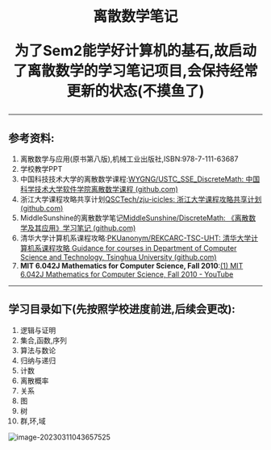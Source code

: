 <h1 align="center">离散数学笔记

为了Sem2能学好计算机的基石,故启动了离散数学的学习笔记项目,会保持经常更新的状态(不摸鱼了)

---

## 参考资料:

1. 离散数学与应用(原书第八版),机械工业出版社,ISBN:978-7-111-63687
2. 学校教学PPT
3. 中国科技技术大学的离散数学课程:[WYGNG/USTC_SSE_DiscreteMath: 中国科学技术大学软件学院离散数学课程 (github.com)](https://github.com/WYGNG/USTC_SSE_DiscreteMath)
4. 浙江大学课程攻略共享计划[QSCTech/zju-icicles: 浙江大学课程攻略共享计划 (github.com)](https://github.com/QSCTech/zju-icicles)
5. MiddleSunshine的离散数学笔记[MiddleSunshine/DiscreteMath: 《离散数学及其应用》学习笔记 (github.com)](https://github.com/MiddleSunshine/DiscreteMath)
6. 清华大学计算机系课程攻略:[PKUanonym/REKCARC-TSC-UHT: 清华大学计算机系课程攻略 Guidance for courses in Department of Computer Science and Technology, Tsinghua University (github.com)](https://github.com/PKUanonym/REKCARC-TSC-UHT)
7. **MIT 6.042J Mathematics for Computer Science, Fall 2010**:[(1) MIT 6.042J Mathematics for Computer Science, Fall 2010 - YouTube](https://www.youtube.com/playlist?list=PLB7540DEDD482705B)

----

## 学习目录如下(先按照学校进度前进,后续会更改):

1. 逻辑与证明
2. 集合,函数,序列
3. 算法与数论
4. 归纳与递归
5. 计数
6. 离散概率
7. 关系
8. 图
9. 树
10. 群,环,域

![image-20230311043657525](/Users/shallowlone/Downloads/image-20230311043657525.png)